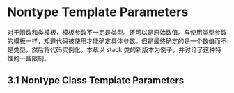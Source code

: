 # Nontype Template Parameters

对于函数和类模板，模板参数不一定是类型。还可以是原始数值。与使用类型参数的模板一样，知道代码被使用才能确定具体参数。但是最终确定的是一个数值而不是类型，然后将代码实例化。本章以 stack 类的新版本为例子，并讨论了这种特性的一些限制。

## 3.1 Nontype Class Template Parameters